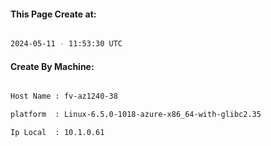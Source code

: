 
   
#### This Page Create at:

```bash

2024-05-11 - 11:53:30 UTC

```

#### Create By Machine:

```bash

Host Name : fv-az1240-38

platform  : Linux-6.5.0-1018-azure-x86_64-with-glibc2.35

Ip Local  : 10.1.0.61

```

